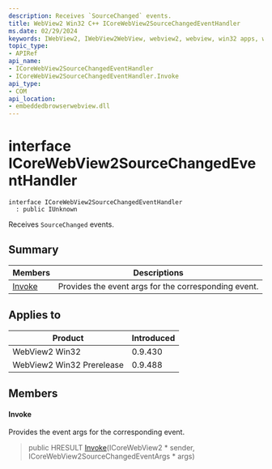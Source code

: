 ```yaml
---
description: Receives `SourceChanged` events.
title: WebView2 Win32 C++ ICoreWebView2SourceChangedEventHandler
ms.date: 02/29/2024
keywords: IWebView2, IWebView2WebView, webview2, webview, win32 apps, win32, edge, ICoreWebView2, ICoreWebView2Controller, browser control, edge html, ICoreWebView2SourceChangedEventHandler
topic_type: 
- APIRef
api_name:
- ICoreWebView2SourceChangedEventHandler
- ICoreWebView2SourceChangedEventHandler.Invoke
api_type:
- COM
api_location:
- embeddedbrowserwebview.dll
---
```


# interface ICoreWebView2SourceChangedEventHandler

```
interface ICoreWebView2SourceChangedEventHandler
  : public IUnknown
```

Receives `SourceChanged` events.

## Summary

 Members                        | Descriptions
--------------------------------|---------------------------------------------
[Invoke](#invoke) | Provides the event args for the corresponding event.

## Applies to

Product                         | Introduced
--------------------------------|---------------------------------------------
WebView2 Win32            |    0.9.430
WebView2 Win32 Prerelease |    0.9.488

## Members

#### Invoke

Provides the event args for the corresponding event.

> public HRESULT [Invoke](#invoke)(ICoreWebView2 * sender, ICoreWebView2SourceChangedEventArgs * args)

